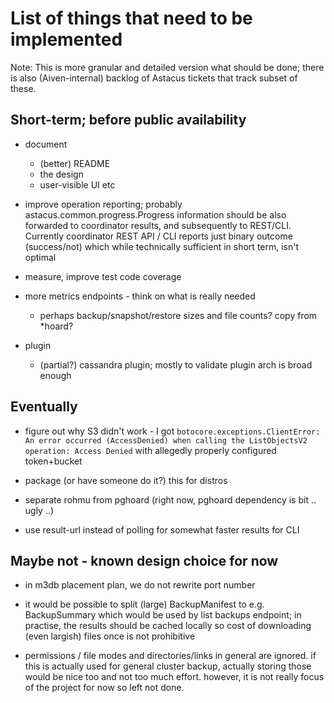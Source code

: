 # List of things that need to be implemented #

Note: This is more granular and detailed version what should be done; there
is also (Aiven-internal) backlog of Astacus tickets that track subset of these.


## Short-term; before public availability

- document
    - (better) README
    - the design
    - user-visible UI etc

- improve operation reporting; probably astacus.common.progress.Progress
  information should be also forwarded to coordinator results, and
  subsequently to REST/CLI. Currently coordinator REST API / CLI reports
  just binary outcome (success/not) which while technically sufficient in
  short term, isn't optimal

- measure, improve test code coverage

- more metrics endpoints - think on what is really needed
    - perhaps backup/snapshot/restore sizes and file counts? copy from *hoard?

- plugin
    - (partial?) cassandra plugin; mostly to validate plugin arch is broad enough


## Eventually

- figure out why S3 didn't work - I got
  `botocore.exceptions.ClientError: An error occurred (AccessDenied) when
  calling the ListObjectsV2 operation: Access Denied`
  with allegedly properly configured token+bucket

- package (or have someone do it?) this for distros

- separate rohmu from pghoard (right now, pghoard dependency is bit .. ugly ..)

- use result-url instead of polling for somewhat faster results for CLI


## Maybe not - known design choice for now

- in m3db placement plan, we do not rewrite port number

- it would be possible to split (large) BackupManifest to
  e.g. BackupSummary which would be used by list backups endpoint; in
  practise, the results should be cached locally so cost of downloading
  (even largish) files once is not prohibitive

- permissions / file modes and directories/links in general are ignored. if
  this is actually used for general cluster backup, actually storing those
  would be nice too and not too much effort. however, it is not really
  focus of the project for now so left not done.

